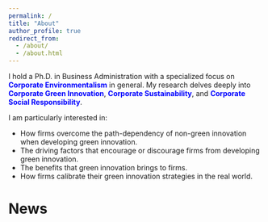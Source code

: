 ```yaml
---
permalink: /
title: "About"
author_profile: true
redirect_from: 
  - /about/
  - /about.html
---
```


I hold a Ph.D. in Business Administration with a specialized focus on <span style="color:blue">**Corporate Environmentalism**</span> in general. My research delves deeply into <span style="color:blue">**Corporate Green Innovation**</span>, <span style="color:blue">**Corporate Sustainability**</span>, and <span style="color:blue">**Corporate Social Responsibility**</span>.

I am particularly interested in:

- How firms overcome the path-dependency of non-green innovation when developing green innovation.
- The driving factors that encourage or discourage firms from developing green innovation.
- The benefits that green innovation brings to firms.
- How firms calibrate their green innovation strategies in the real world.


News
======

